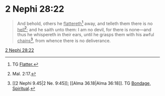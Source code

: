 # 2 Nephi 28:22

> And behold, others he <u>flattereth</u>[^a] away, and telleth them there is no <u>hell</u>[^b]; and he saith unto them: I am no devil, for there is none—and thus he whispereth in their ears, until he grasps them with his awful <u>chains</u>[^c], from whence there is no deliverance.

[2 Nephi 28:22](https://www.churchofjesuschrist.org/study/scriptures/bofm/2-ne/28?lang=eng&id=p22#p22)


[^a]: TG [Flatter.](https://www.churchofjesuschrist.org/study/scriptures/tg/flatter?lang=eng)
[^b]: Mal. 2:17.
[^c]: [[2 Nephi 9.45|2 Ne. 9:45]]; [[Alma 36.18|Alma 36:18]]. TG [Bondage, Spiritual](https://www.churchofjesuschrist.org/study/scriptures/tg/bondage-spiritual?lang=eng).
